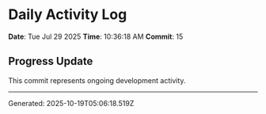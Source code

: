 # Daily Activity Log

**Date**: Tue Jul 29 2025
**Time**: 10:36:18 AM
**Commit**: 15

## Progress Update

This commit represents ongoing development activity.

---
Generated: 2025-10-19T05:06:18.519Z

